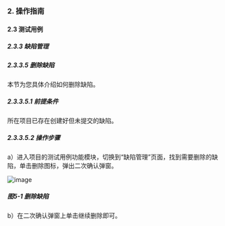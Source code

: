 ### 2. 操作指南

#### 2.3 测试用例

##### 2.3.3 缺陷管理

##### 2.3.3.5 删除缺陷

本节为您具体介绍如何删除缺陷。

##### 2.3.3.5.1 前提条件

所在项目已存在创建好但未提交的缺陷。

##### 2.3.3.5.2 操作步骤

a）进入项目的测试用例功能模块，切换到“缺陷管理”页面，找到需要删除的缺陷，单击删除图标，弹出二次确认弹窗。

![image](https://user-images.githubusercontent.com/79617492/186386484-5c2c64da-8e2c-4ff9-80b3-478a9a75ef6d.png)

##### 图5-1 删除缺陷

b）在二次确认弹窗上单击继续删除即可。
